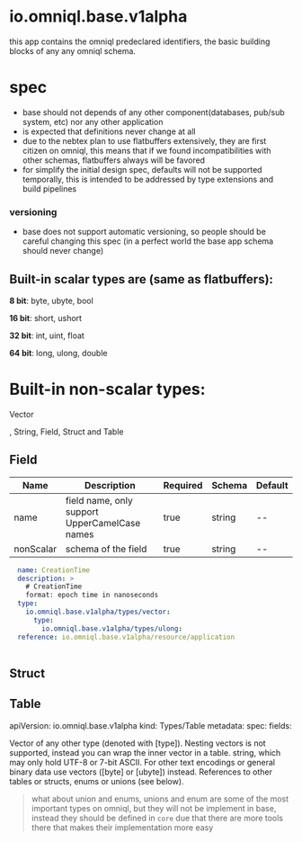 # io.omniql.base.v1alpha

this app contains the omniql predeclared identifiers, the basic building blocks of any any omniql schema.

# spec

- base should not depends of any other component(databases, pub/sub system, etc) nor any other application
- is expected that definitions never change at all
- due to the nebtex plan to use flatbuffers extensively, they are first citizen on omniql, this means
  that if we found incompatibilities with other schemas, flatbuffers always will be favored 
- for simplify the initial design spec, defaults will not be supported temporally, 
  this is intended to be addressed by type extensions and build pipelines

### versioning 

  - base does not support automatic versioning, so people should be careful changing this spec (in a perfect world the base app schema should never change) 

## Built-in scalar types are (same as flatbuffers):

**8 bit**: byte, ubyte, bool

**16 bit**: short, ushort

**32 bit**: int, uint, float

**64 bit**: long, ulong, double

# Built-in non-scalar types:

Vector

, String, Field, Struct and Table


## Field


| Name | Description | Required | Schema | Default  |
| -- | -- | -- | -- | -- |
| name | field name, only support UpperCamelCase names | true | string | -- |
| nonScalar | schema of the field | true | string | -- |


```yaml
  name: CreationTime
  description: > 
    # CreationTime
    format: epoch time in nanoseconds
  type:
    io.omniql.base.v1alpha/types/vector:
      type: 
        io.omniql.base.v1alpha/types/ulong:
  reference: io.omniql.base.v1alpha/resource/application
   

```


## Struct 

## Table

apiVersion: io.omniql.base.v1alpha
kind: Types/Table
metadata:
spec:
 fields:

 



Vector of any other type (denoted with [type]). Nesting vectors is not supported, instead you can wrap the inner vector in a table.
string, which may only hold UTF-8 or 7-bit ASCII. For other text encodings or general binary data use vectors ([byte] or [ubyte]) instead.
References to other tables or structs, enums or unions (see below).


> what about union and enums, unions and enum are some of the most important types on omniql, but they will
 not be implement in base, instead they should be defined in `core` due that there are more tools there
 that makes their implementation more easy


